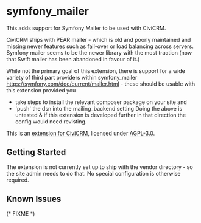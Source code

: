 # symfony_mailer
This adds support for Symfony Mailer to be used with CiviCRM.

CiviCRM ships with PEAR mailer - which is old and poorly maintained and missing
newer features such as fall-over or load balancing across servers. Symfony mailer
seems to be the newer library with the most traction (now that Swift mailer has
been abandoned in favour of it.)

While not the primary goal of this extension, there is support for a
wide variety of third part providers within symfony_mailer
https://symfony.com/doc/current/mailer.html - these should be usable with
this extension provided you
- take steps to install the relevant composer package on your site and
- 'push'  the dsn into the mailing_backend setting
Doing the above is untested & if this extension is developed further in that
direction the config would need revisting.

This is an [extension for CiviCRM](https://docs.civicrm.org/sysadmin/en/latest/customize/extensions/), licensed under [AGPL-3.0](LICENSE.txt).

## Getting Started

The extension is not currently set up to ship with the vendor directory - so
the site admin needs to do that. No special configuration is otherwise required.

## Known Issues

(* FIXME *)
